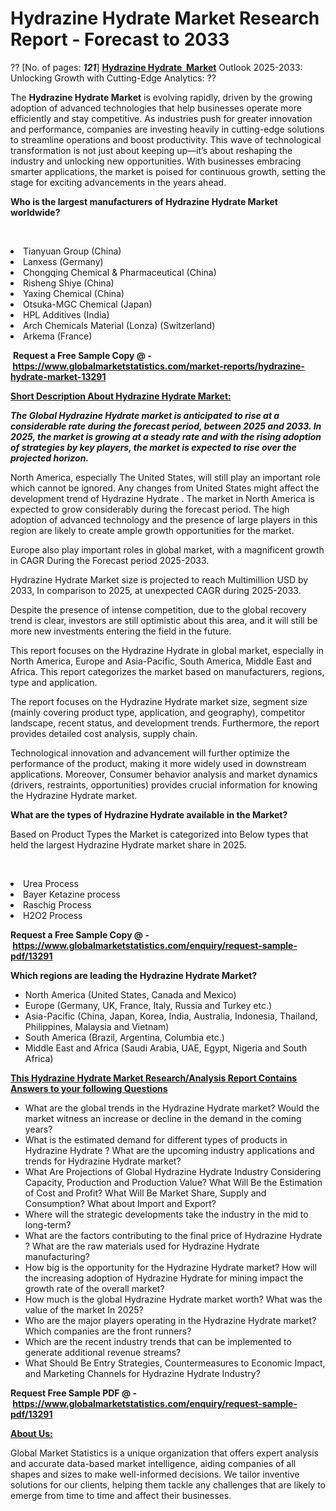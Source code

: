 <H1>Hydrazine Hydrate Market Research Report - Forecast to 2033</H1><p>?? [No. of pages:&nbsp;<strong><em>121</em></strong>]&nbsp;<strong><a href="https://www.globalmarketstatistics.com/market-reports/hydrazine-hydrate-market-13291">Hydrazine Hydrate &nbsp;Market</a></strong>&nbsp;Outlook 2025-2033: Unlocking Growth with Cutting-Edge Analytics: ??</p><p>The <strong>Hydrazine Hydrate Market</strong> is evolving rapidly, driven by the growing adoption of advanced technologies that help businesses operate more efficiently and stay competitive. As industries push for greater innovation and performance, companies are investing heavily in cutting-edge solutions to streamline operations and boost productivity. This wave of technological transformation is not just about keeping up&mdash;it&rsquo;s about reshaping the industry and unlocking new opportunities. With businesses embracing smarter applications, the market is poised for continuous growth, setting the stage for exciting advancements in the years ahead.</p><p><strong>Who is the largest manufacturers of Hydrazine Hydrate Market worldwide?</strong></p><p>&nbsp;<li>Tianyuan Group (China)<li>Lanxess (Germany)<li>Chongqing Chemical & Pharmaceutical (China)<li>Risheng Shiye (China)<li>Yaxing Chemical (China)<li>Otsuka-MGC Chemical (Japan)<li>HPL Additives (India)<li>Arch Chemicals Material (Lonza) (Switzerland)<li>Arkema (France)</p><p>&nbsp;<strong>Request a Free Sample Copy @ -&nbsp;<a href="https://www.globalmarketstatistics.com/market-reports/hydrazine-hydrate-market-13291">https://www.globalmarketstatistics.com/market-reports/hydrazine-hydrate-market-13291</a></strong></p><p><strong><u>Short Description About Hydrazine Hydrate Market:</u></strong></p><p><strong><em>The Global Hydrazine Hydrate market is anticipated to rise at a considerable rate during the forecast period, between 2025 and 2033. In 2025, the market is growing at a steady rate and with the rising adoption of strategies by key players, the market is expected to rise over the projected horizon.</em></strong></p><p>North America, especially The United States, will still play an important role which cannot be ignored. Any changes from United States might affect the development trend of Hydrazine Hydrate . The market in North America is expected to grow considerably during the forecast period. The high adoption of advanced technology and the presence of large players in this region are likely to create ample growth opportunities for the market.</p><p>Europe also play important roles in global market, with a magnificent growth in CAGR During the Forecast period 2025-2033.</p><p>Hydrazine Hydrate Market size is projected to reach Multimillion USD by 2033, In comparison to 2025, at unexpected CAGR during 2025-2033.</p><p>Despite the presence of intense competition, due to the global recovery trend is clear, investors are still optimistic about this area, and it will still be more new investments entering the field in the future.</p><p>This report focuses on the Hydrazine Hydrate in global market, especially in North America, Europe and Asia-Pacific, South America, Middle East and Africa. This report categorizes the market based on manufacturers, regions, type and application.</p><p>The report focuses on the Hydrazine Hydrate market size, segment size (mainly covering product type, application, and geography), competitor landscape, recent status, and development trends. Furthermore, the report provides detailed cost analysis, supply chain.</p><p>Technological innovation and advancement will further optimize the performance of the product, making it more widely used in downstream applications. Moreover, Consumer behavior analysis and market dynamics (drivers, restraints, opportunities) provides crucial information for knowing the Hydrazine Hydrate market.</p><p><strong>What are the types of Hydrazine Hydrate available in the Market?</strong></p><p>Based on Product Types the Market is categorized into Below types that held the largest Hydrazine Hydrate market share in 2025.</p><p>&nbsp;<li>Urea Process<li> Bayer Ketazine process<li> Raschig Process<li> H2O2 Process&nbsp;</p><p><strong>Request a Free Sample Copy @ -&nbsp;<a href="https://www.globalmarketstatistics.com/enquiry/request-sample-pdf/13291">https://www.globalmarketstatistics.com/enquiry/request-sample-pdf/13291</a></strong></p><p><strong>Which regions are leading the Hydrazine Hydrate Market?</strong></p><ul><li>North America (United States, Canada and Mexico)</li><li>Europe (Germany, UK, France, Italy, Russia and Turkey etc.)</li><li>Asia-Pacific (China, Japan, Korea, India, Australia, Indonesia, Thailand, Philippines, Malaysia and Vietnam)</li><li>South America (Brazil, Argentina, Columbia etc.)</li><li>Middle East and Africa (Saudi Arabia, UAE, Egypt, Nigeria and South Africa)</li></ul><p><strong><u>This Hydrazine Hydrate Market Research/Analysis Report Contains Answers to your following Questions</u></strong></p><ul><li>What are the global trends in the Hydrazine Hydrate market? Would the market witness an increase or decline in the demand in the coming years?</li><li>What is the estimated demand for different types of products in Hydrazine Hydrate ? What are the upcoming industry applications and trends for Hydrazine Hydrate market?</li><li>What Are Projections of Global Hydrazine Hydrate Industry Considering Capacity, Production and Production Value? What Will Be the Estimation of Cost and Profit? What Will Be Market Share, Supply and Consumption? What about Import and Export?</li><li>Where will the strategic developments take the industry in the mid to long-term?</li><li>What are the factors contributing to the final price of Hydrazine Hydrate ? What are the raw materials used for Hydrazine Hydrate manufacturing?</li><li>How big is the opportunity for the Hydrazine Hydrate market? How will the increasing adoption of Hydrazine Hydrate for mining impact the growth rate of the overall market?</li><li>How much is the global Hydrazine Hydrate market worth? What was the value of the market In 2025?</li><li>Who are the major players operating in the Hydrazine Hydrate market? Which companies are the front runners?</li><li>Which are the recent industry trends that can be implemented to generate additional revenue streams?</li><li>What Should Be Entry Strategies, Countermeasures to Economic Impact, and Marketing Channels for Hydrazine Hydrate Industry?</li></ul><p><strong>Request Free Sample PDF @ -&nbsp;<a href="https://www.globalmarketstatistics.com/enquiry/request-sample-pdf/13291">https://www.globalmarketstatistics.com/enquiry/request-sample-pdf/13291</a></strong></p><p><strong><u>About Us:</u></strong></p><p>Global Market Statistics&nbsp;is a unique organization that offers expert analysis and accurate data-based market intelligence, aiding companies of all shapes and sizes to make well-informed decisions. We tailor inventive solutions for our clients, helping them tackle any challenges that are likely to emerge from time to time and affect their businesses.</p>
